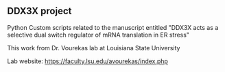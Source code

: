 ## DDX3X project
Python Custom scripts related to the manuscript entitled "DDX3X acts as a selective dual switch regulator of mRNA translation in ER stress"


This work from Dr. Vourekas lab at Louisiana State University

Lab website:
https://faculty.lsu.edu/avourekas/index.php
